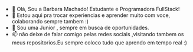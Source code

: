 - 👋 Olá, Sou a Barbara Machado! Estudante e Programadora FullStack!
- 👀 Estou aqui pra trocar experiencias e aprender muito com voce, colaborando sempre tambem :)
- 🌱 Sou uma Junior , sempre em busca de oportunidades.
- 📫 não deixe de falar comigo pelas redes sociais ,visitando tambem os meus repositorios.Eu sempre coloco tudo que aprendo em tempo real :)

<!---
BarbarizandoDev/BarbarizandoDev is a ✨ special ✨ repository because its `README.md` (this file) appears on your GitHub profile.
You can click the Preview link to take a look at your changes.
--->
